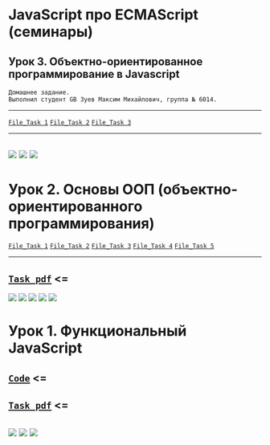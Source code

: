 # JavaScript про ECMAScript (семинары)
## Урок 3. Объектно-ориентированное программирование в Javascript
```
Домашнее задание.
Выполнил студент GB Зуев Максим Михайлович, группа № 6014.
```
---
[`File_Task 1`](./Task_3-1.html)
[`File_Task 2`](./Task_3-2.html)
[`File_Task 3`](./Task_3-3.html)
***
![](./screen_shots/3-1.png)
![](./screen_shots/3-2.png)
![](./screen_shots/3-3.png)
---


# Урок 2. Основы ООП (объектно-ориентированного программирования)
[`File_Task 1`](./Task_2-1.html)
[`File_Task 2`](./Task_2-2.html)
[`File_Task 3`](./Task_2-3.html)
[`File_Task 4`](./Task_2-4.html)
[`File_Task 5`](./Task_2-5.html)
***
[`Task_pdf`](./screen_shots/Task_2.pdf) <=
---
![](./screen_shots/2-1.png)
![](./screen_shots/2-2.png)
![](./screen_shots/2-3.png)
![](./screen_shots/2-4.png)
![](./screen_shots/2-5.png)


# Урок 1. Функциональный JavaScript
[`Code`](./HW_1.txt) <=
---
[`Task_pdf`](./screen_shots/Task.pdf) <=
---
![](./screen_shots/1-1.png)
![](./screen_shots/1-2.png)
![](./screen_shots/1-3.png)
---